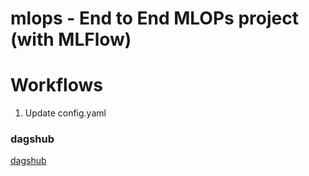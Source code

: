 # mlops - End to End MLOPs project (with MLFlow)

# Workflows

1. Update config.yaml  

### dagshub

[dagshub]()

